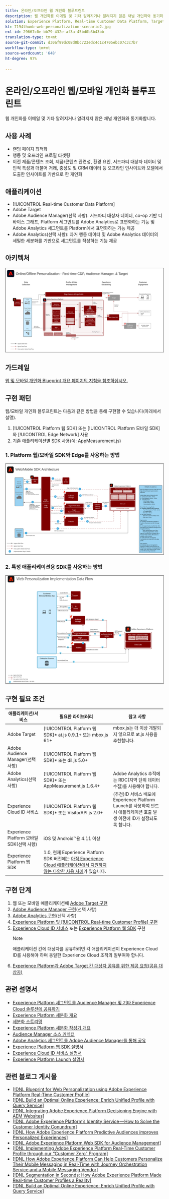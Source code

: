 ```yaml
---
title: 온라인/오프라인 웹 개인화 블루프린트
description: 웹 개인화를 이메일 및 기타 알려지거나 알려지지 않은 채널 개인화와 동기화합니다.
solution: Experience Platform, Real-time Customer Data Platform, Target, Audience Manager, Analytics, Experience Cloud Services, Data Collection
kt: 7194thumb-web-personalization-scenario2.jpg
exl-id: 29667c0e-bb79-432e-af3a-45bd0b3b43bb
translation-type: tm+mt
source-git-commit: d30af99dc08d0bc723edc4c1c4705ebc07c3c7b7
workflow-type: tm+mt
source-wordcount: '648'
ht-degree: 97%

---
```


# 온라인/오프라인 웹/모바일 개인화 블루프린트

웹 개인화를 이메일 및 기타 알려지거나 알려지지 않은 채널 개인화와 동기화합니다.

## 사용 사례

* 랜딩 페이지 최적화
* 행동 및 오프라인 프로필 타겟팅
* 이전 제품/콘텐츠 조회, 제품/콘텐츠 관련성, 환경 요인, 서드파티 대상자 데이터 및 인적 특성과 더불어 거래, 충성도 및 CRM 데이터 등 오프라인 인사이트와 모델에서 도출한 인사이트를 기반으로 한 개인화

## 애플리케이션

* [!UICONTROL Real-time Customer Data Platform]
* Adobe Target
* Adobe Audience Manager(선택 사항): 서드파티 대상자 데이터, co-op 기반 디바이스 그래프, Platform 세그먼트를 Adobe Analytics로 표면화하는 기능 및 Adobe Analytics 세그먼트를 Platform에서 표면화하는 기능 제공
* Adobe Analytics(선택 사항): 과거 행동 데이터 및 Adobe Analytics 데이터의 세밀한 세분화를 기반으로 세그먼트를 작성하는 기능 제공

## 아키텍처

<img src="assets/online_offline_personalization_with_apps.svg" alt="온라인/오프라인 웹 개인화 블루프린트를 위한 참조 아키텍처" style="border:1px solid #4a4a4a" />

## 가드레일

[웹 및 모바일 개인화 Blueprint 개요 페이지의 지침을 참조하십시오.](overview.md)

## 구현 패턴

웹/모바일 개인화 블루프린트는 다음과 같은 방법을 통해 구현할 수 있습니다(아래에서 설명).

1. [!UICONTROL Platform 웹 SDK] 또는 [!UICONTROL Platform 모바일 SDK]와 [!UICONTROL Edge Network] 사용
1. 기존 애플리케이션별 SDK 사용(예: AppMeasurement.js)

### 1. Platform 웹/모바일 SDK와 Edge를 사용하는 방법

<img src="assets/web_sdk_flow.svg" alt="[!UICONTROL Platform Web SDK] 또는 [!UICONTROL Platform Mobile SDK]와 [!UICONTROL Edge Network]를 사용하는 방법에 대한 참조 아키텍처" style="border:1px solid #4a4a4a" />

### 2. 특정 애플리케이션용 SDK를 사용하는 방법

<img src="assets/app_sdk_flow.png" alt="특정 애플리케이션용 SDK를 사용할 때의 참조 아키텍처" style="border:1px solid #4a4a4a" />

## 구현 필요 조건

| 애플리케이션/서비스 | 필요한 라이브러리 | 참고 사항 |
|---|---|---|
| Adobe Target | [!UICONTROL Platform 웹 SDK]* at.js 0.9.1+ 또는 mbox.js 61+ | mbox.js는 더 이상 개발되지 않으므로 at.js 사용을 추천합니다. |
| Adobe Audience Manager(선택 사항) | [!UICONTROL Platform 웹 SDK]* 또는 dil.js 5.0+ |  |
| Adobe Analytics(선택 사항) | [!UICONTROL Platform 웹 SDK]* 또는 AppMeasurement.js 1.6.4+ | Adobe Analytics 추적에는 RDC(지역 단위 데이터 수집)를 사용해야 합니다. |
| Experience Cloud ID 서비스 | [!UICONTROL Platform 웹 SDK]* 또는 VisitorAPI.js 2.0+ | (추천)ID 서비스 배포에 Experience Platform Launch를 사용하여 반드시 애플리케이션 호출 발생 이전에 ID가 설정되도록 합니다. |
| Experience Platform 모바일 SDK(선택 사항) | iOS 및 Android™용 4.11 이상 |  |
| Experience Platform 웹 SDK | 1.0, 현재 Experience Platform SDK 버전에는 [아직 Experience Cloud 애플리케이션에서 지원하지 않는 다양한 사용 사례](https://github.com/adobe/alloy/projects/5)가 있습니다. |  |


## 구현 단계

1. 웹 또는 모바일 애플리케이션에 [Adobe Target 구현](https://experienceleague.adobe.com/docs/target/using/implement-target/implementing-target.html?lang=ko)
1. [Adobe Audience Manager 구현](https://experienceleague.adobe.com/docs/audience-manager/user-guide/implementation-integration-guides/implement-audience-manager.html?lang=ko)(선택 사항)
1. [Adobe Analytics 구현](https://experienceleague.adobe.com/docs/analytics/implementation/home.html?lang=ko)(선택 사항)
1. [Experience Platform 및 [!UICONTROL Real-time Customer Profile] 구현](https://experienceleague.adobe.com/docs/platform-learn/getting-started-for-data-architects-and-data-engineers/overview.html?lang=ko)
1. [Experience Cloud ID 서비스](https://experienceleague.adobe.com/docs/id-service/using/implementation/implementation-guides.html?lang=ko) 또는 [Experience Platform 웹 SDK](https://experienceleague.adobe.com/docs/experience-platform/edge/home.html?lang=ko) 구현
   >[!NOTE]
   >
   >애플리케이션 간에 대상자를 공유하려면 각 애플리케이션이 Experience Cloud ID를 사용해야 하며 동일한 Experience Cloud 조직의 일부여야 합니다.
1. [Experience Platform과 Adobe Target 간 대상자 공유를 위한 제공 요청(공유 대상자)](https://www.adobe.com/go/audiences)

## 관련 설명서

* [Experience Platform 세그먼트를 Audience Manager 및 기타 Experience Cloud 솔루션에 공유하기](https://experienceleague.adobe.com/docs/audience-manager/user-guide/implementation-integration-guides/integration-experience-platform/aam-aep-audience-sharing.html?lang=ko)
* [Experience Platform 세분화 개요](https://experienceleague.adobe.com/docs/experience-platform/segmentation/home.html?lang=ko)
* [세분화 스트리밍](https://experienceleague.adobe.com/docs/experience-platform/segmentation/api/streaming-segmentation.html?lang=ko)
* [Experience Platform 세분화 작성기 개요](https://experienceleague.adobe.com/docs/experience-platform/segmentation/ui/overview.html?lang=ko)
* [Audience Manager 소스 커넥터](https://experienceleague.adobe.com/docs/experience-platform/sources/connectors/adobe-applications/audience-manager.html?lang=ko)
* [Adobe Analytics 세그먼트를 Adobe Audience Manager를 통해 공유](https://experienceleague.adobe.com/docs/analytics/components/segmentation/segmentation-workflow/seg-publish.html?lang=ko)
* [Experience Platform 웹 SDK 설명서](https://experienceleague.adobe.com/docs/experience-platform/edge/home.html)
* [Experience Cloud ID 서비스 설명서](https://experienceleague.adobe.com/docs/id-service/using/home.html?lang=ko)
* [Experience Platform Launch 설명서](https://experienceleague.adobe.com/docs/launch/using/home.html?lang=ko)

## 관련 블로그 게시물

* [[!DNL Blueprint for Web Personalization using Adobe Experience Platform Real-Time Customer Profile]](https://medium.com/adobetech/blueprint-for-web-personalization-using-adobe-experience-platform-real-time-customer-profile-fef2ce7a4b2f)
* [[!DNL Build an Optimal Online Experience: Enrich Unified Profile with Query Service]](https://medium.com/adobetech/build-an-optimal-online-experience-enrich-unified-profile-with-query-service-8027c196ab33)
* [[!DNL Integrating Adobe Experience Platform Decisioning Engine with AEM Websites]](https://jaeness.medium.com/integrating-adobe-experience-platform-decisioning-engine-with-aem-websites-9c222acd12e2)
* [[!DNL Adobe Experience Platform’s Identity Service — How to Solve the Customer Identity Conundrum]](https://medium.com/adobetech/adobe-experience-platforms-identity-service-how-to-solve-the-customer-identity-conundrum-f95e22d16ea9)
* [[!DNL How Adobe Experience Platform Predictive Audiences improves Personalized Experiences]](https://medium.com/adobetech/how-adobe-experience-platform-predictive-audiences-improves-personalized-experiences-1f75a60cb7a3)
* [[!DNL Adobe Experience Platform Web SDK for Audience Management]](https://medium.com/adobetech/adobe-experience-platform-web-sdk-for-audience-management-751fa6d063bc)
* [[!DNL Implementing Adobe Experience Platform Real-Time Customer Profile through our “Customer Zero” Program]](https://medium.com/adobetech/implementing-adobe-experience-platform-real-time-customer-profile-through-our-customer-zero-32e7cd952896)
* [[!DNL How Adobe Experience Platform Can Help Customers Personalize Their Mobile Messaging in Real-Time with Journey Orchestration Service and a Mobile Messaging Vendor]](https://medium.com/adobetech/how-adobe-experience-platform-helped-a-client-personalize-their-mobile-messaging-in-real-time-with-7d634aefa098)
* [[!DNL Segmentation in Seconds: How Adobe Experience Platform Made Real-time Customer Profiles a Reality]](https://medium.com/adobetech/segmentation-in-seconds-how-adobe-experience-platform-made-real-time-customer-profiles-a-reality-a7a8552b0847)
* [[!DNL Build an Optimal Online Experience: Enrich Unified Profile with Query Service]](https://medium.com/adobetech/build-an-optimal-online-experience-enrich-unified-profile-with-query-service-8027c196ab33)
